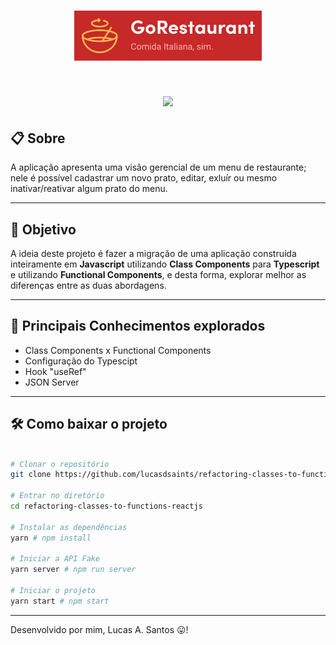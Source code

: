 <h1 align="center">
  <img src='assets/project_logo.png'>
</h1>

<h1 align="center">
  <img src='assets/demo.gif'>
</h1>

## 📋 Sobre

A aplicação apresenta uma visão gerencial de um menu de restaurante; nele é possível cadastrar um novo prato, editar, exluír ou mesmo inativar/reativar algum prato do menu.

---

## 🎯 Objetivo
A ideia deste projeto é fazer a migração de uma aplicação construída inteiramente em **Javascript** utilizando **Class Components** para **Typescript** e utilizando **Functional  Components**, e desta forma, explorar melhor as diferenças entre as duas abordagens. 

---

## 🚀 Principais Conhecimentos explorados
- Class Components x Functional  Components
- Configuração do Typescipt
- Hook "useRef"
- JSON Server
---

## 🛠 Como baixar o projeto

```bash

# Clonar o repositório
git clone https://github.com/lucasdsaints/refactoring-classes-to-functions-reactjs.git

# Entrar no diretório
cd refactoring-classes-to-functions-reactjs

# Instalar as dependências
yarn # npm install 

# Iniciar a API Fake
yarn server # npm run server 

# Iniciar o projeto
yarn start # npm start 

```

---


Desenvolvido por mim, Lucas A. Santos 😛!

